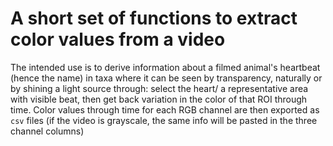 # A short set of functions to extract color values from a video

The intended use is to derive information about a filmed animal's heartbeat (hence the name) in taxa where it can be seen by transparency, naturally or by shining a light source through: select the heart/ a representative area with visible beat, then get back variation in the color of that ROI through time.
Color values through time for each RGB channel are then exported as `csv` files (if the video is grayscale, the same info will be pasted in the three channel columns)
